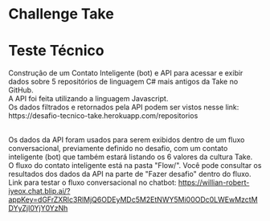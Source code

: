 # Challenge Take
<h1> Teste Técnico </h1>
Construção de um Contato Inteligente (bot) e API para acessar e exibir dados sobre 5 repositórios de linguagem C# mais antigos da Take no GitHub.
<br>A API foi feita utilizando a linguagem Javascript.
<br>Os dados filtrados e retornados pela API podem ser vistos nesse link: https://desafio-tecnico-take.herokuapp.com/repositorios

<br>Os dados da API foram usados para serem exibidos dentro de um fluxo conversacional, previamente definido no desafio, com um contato inteligente (bot) que também estará listando os 6 valores da cultura Take.
<br>O fluxo do contato inteligente está na pasta "Flow/". Você pode consultar os resultados dos dados da API na parte de "Fazer desafio" dentro do fluxo.
<br>Link para testar o fluxo conversacional no chatbot: https://willian-robert-iyeox.chat.blip.ai/?appKey=dGFrZXRlc3RlMjQ6ODEyMDc5M2EtNWY5Mi00ODc0LWEwMzctMDYyZjI0YjY0YzNh


